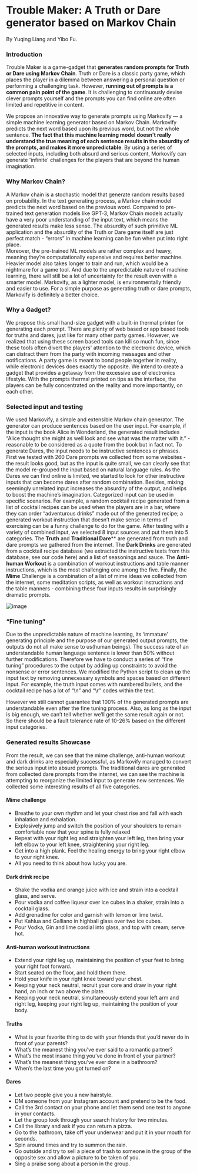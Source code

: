# Trouble Maker: A Truth or Dare generator based on Markov Chain

By Yuqing Liang and Yibo Fu. 

### Introduction

Trouble Maker is a game-gadget that **generates random prompts for Truth or Dare using Markov Chain**. Truth or Dare is a classic party game, which places the player in a dilemma between answering a personal question or performing a challenging task. However, **running out of prompts is a common pain point of the game**. It is challenging to continuously devise clever prompts yourself and the prompts you can find online are often limited and repetitive in content.

We propose an innovative way to generate prompts using Markovify — a simple machine learning generator based on Markov Chain. Markovify predicts the next word based upon its previous word, but not the whole sentence. **The fact that this machine learning model doesn't really understand the true meaning of each sentence results in the absurdity of the prompts, and makes it more unpredictable**. By using a series of selected inputs, including both absurd and serious content, Morkovify can generate 'infinite' challenges for the players that are beyond the human imagination.

### Why Markov Chain? 

A Markov chain is a stochastic model that generate random results based on probability. In the text generating process, a Markov chain model predicts the next word based on the previous word. Compared to pre-trained text generation models like GPT-3, Markov Chain models actually have a very poor understanding of the input text, which means the generated results make less sense. The absurdity of such primitive ML application and the absurdity of the Truth or Dare game itself are just perfect match - “errors” in machine learning can be fun when put into right place.  
Moreover, the pre-trained ML models are rather complex and heavy, meaning they’re computationally expensive and requires better machine. Heavier model also takes longer to train and run, which would be a nightmare for a game tool. And due to the unpredictable nature of machine learning, there will still be a lot of uncertainty for the result even with a smarter model. 
Markovify, as a lighter model, is environmentally friendly and easier to use. For a simple purpose as generating truth or dare prompts, Markovify is definitely a better choice. 


### Why a Gadget? 

We propose this small hand-size gadget with a built-in thermal printer for generating each prompt.
There are plenty of web based or app based tools for truths and dares, just like for many other party games. However, we realized that using these screen based tools can kill so much fun, since these tools often divert the players' attention to the electronic device, which can distract them from the party with incoming messages and other notifications. A party game is meant to bond people together in reality, while electronic devices does exactly the opposite.
We intend to create a gadget that provides a getaway from the excessive use of electronics lifestyle. With the prompts thermal printed on tips as the interface, the players can be fully concentrated on the reality and more importantly, on each other. 

### Selected input and testing

We used Markovify, a simple and extensible Markov chain generator. The generator can produce sentences based on the user input. For example, if the input is the book Alice in Wonderland, the generated result includes “Alice thought she might as well look and see what was the matter with it.” - reasonable to be considered as a quote from the book but in fact not. To generate Dares, the input needs to be instructive sentences or phrases. First we tested with 260 Dare prompts we collected from some websites - the result looks good, but as the input is quite small, we can clearly see that the model re-grouped the input based on natural language rules. As the Dares we can find online is limited, we started to look for other instructive inputs that can become dares after random combination. Besides, mixing seemingly unrelated input increases the absurdity of the output, and helps to boost the machine’s imagination.
Categorized input can be used in specific scenarios. For example, a random cocktail recipe generated from a list of cocktail recipes can be used when the players are in a bar, where they can order “adventurous drinks” made out of the generated recipe; a generated workout instruction that doesn’t make sense in terms of exercising can be a funny challenge to do for the game. 
After testing with a variety of combined input, we selected 8 input sources and put them into 5 categories. The **Truth** and **Traditional Dare**** are generated from truth and dare prompts we gathered from the internet. The **Dark Drinks** are generated from a cocktail recipe database (we extracted the instructive texts from this database, see our code here) and a list of seasonings and sauce. The **Anti-human Workout** is a combination of workout instructions and table manner instructions, which is the most challenging one among the five. Finally, the **Mime** Challenge is a combination of a list of mime ideas we collected from the internet, some meditation scripts, as well as workout instructions and the table manners - combining these four inputs results in surprisingly dramatic prompts. 

![image](https://user-images.githubusercontent.com/23230981/156915128-0d8a00f9-4a03-427c-ae06-8b2a96edf80d.png)


### “Fine tuning”

Due to the unpredictable nature of machine learning, its ‘immature’ generating principle and the purpose of our generated output prompts, the outputs do not all make sense to us(human beings). The success rate of an understandable human language sentence is lower than 50% without further modifications. Therefore we have to conduct a series of “fine tuning” procedures to the output by adding up constraints to avoid the nonsense or error sentences. 
We modified the Python script to clean up the input text by removing unnecessary symbols and spaces based on different input. For example, the truth input comes with numbered bullets, and the cocktail recipe has a lot of “\n” and “\r” codes within the text.  

However we still cannot guarantee that 100% of the generated prompts are understandable even after the fine tuning process. Also, as long as the input is big enough, we can’t tell whether we’ll get the same result again or not. So there should be a fault tolerance rate of 10-26% based on the different input categories. 

### Generated results Showcase

From the result, we can see that the mime challenge, anti-human workout and dark drinks are especially successful, as Markovify managed to convert the serious input into absurd prompts. The traditional dares are generated from collected dare prompts from the internet, we can see the machine is attempting to reorganize the limited input to generate new sentences. 
We collected some interesting results of all five categories.

#### Mime challenge 

- Breathe to your own rhythm and let your chest rise and fall with each inhalation and exhalation.
- Explosively jump and switch the position of your shoulders to remain comfortable now that your spine is fully relaxed 
- Repeat with your right leg and straighten your left leg, then bring your left elbow to your left knee, straightening your right leg.
- Get into a high plank. Feel the healing energy to bring your right elbow to your right knee.
- All you need to think about how lucky you are.

#### Dark drink recipe

- Shake the vodka and orange juice with ice and strain into a cocktail glass, and serve.
- Pour vodka and coffee liqueur over ice cubes in a shaker, strain into a cocktail glass.
- Add grenadine for color and garnish with lemon or lime twist.
- Put Kahlua and Galliano in highball glass over two ice cubes. 
- Pour Vodka, Gin and lime cordial into glass, and top with cream; serve hot.

#### Anti-human workout instructions

- Extend your right leg up, maintaining the position of your feet to bring your right foot forward.
- Start seated on the floor, and hold them there. 
- Hold your knife in your right knee toward your chest. 
- Keeping your neck neutral, recruit your core and draw in your right hand, an inch or two above the plate. 
- Keeping your neck neutral, simultaneously extend your left arm and right leg, keeping your right leg up, maintaining the position of your body. 


#### Truths

- What is your favorite thing to do with your friends that you’d never do in front of your parents?
- What’s the meanest thing you’ve ever said to a romantic partner?
- What’s the most insane thing you’ve done in front of your partner?
- What’s the meanest thing you’ve ever done in a bathroom?
- When’s the last time you got turned on?


#### Dares 
- Let two people give you a new hairstyle.
- DM someone from your Instagram account and pretend to be the food.
- Call the 3rd contact on your phone and let them send one text to anyone in your contacts.
- Let the group look through your search history for two minutes.
- Call the library and ask if you can return a pizza.
- Go to the bathroom, take off your underwear and put it in your mouth for seconds.
- Spin around times and try to summon the rain.
- Go outside and try to sell a piece of trash to someone in the group of the opposite sex and allow a picture to be taken of you.
- Sing a praise song about a person in the group. 












